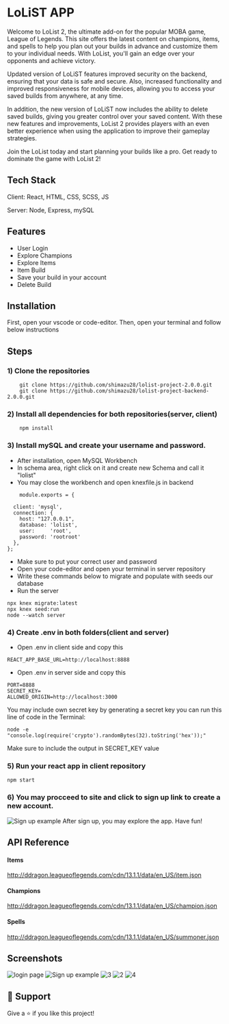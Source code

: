 # LoLiST APP

Welcome to LoList 2, the ultimate add-on for the popular MOBA game, League of Legends. This site offers the latest content on champions, items, and spells to help you plan out your builds in advance and customize them to your individual needs. With LoList, you'll gain an edge over your opponents and achieve victory.

Updated version of LoLiST features improved security on the backend, ensuring that your data is safe and secure. Also, increased functionality and improved responsiveness for mobile devices, allowing you to access your saved builds from anywhere, at any time.

In addition, the new version of LoLiST now includes the ability to delete saved builds, giving you greater control over your saved content. With these new features and improvements, LoList 2 provides players with an even better experience when using the application to improve their gameplay strategies.

Join the LoList today and start planning your builds like a pro. Get ready to dominate the game with LoList 2!

## Tech Stack

Client: React, HTML, CSS, SCSS, JS

Server: Node, Express, mySQL

## Features
- User Login
- Explore Champions
- Explore Items
- Item Build
- Save your build in your account
- Delete Build

## Installation
First, open your vscode or code-editor.
Then, open your terminal and follow below instructions

## Steps
### 1) Clone the repositories

```
    git clone https://github.com/shimazu28/lolist-project-2.0.0.git
    git clone https://github.com/shimazu28/lolist-project-backend-2.0.0.git
```
### 2) Install all dependencies for both repositories(server, client)
```
    npm install 

```
### 3) Install mySQL and create your username and password.
- After installation, open MySQL Workbench
- In schema area, right click on it and create new Schema and call it "lolist"
- You may close the workbench and open knexfile.js in backend
```
    module.exports = {
    
  client: 'mysql',
  connection: {
    host: "127.0.0.1",
    database: 'lolist',
    user:     'root',
    password: 'rootroot'
  },
};
```
- Make sure to put your correct user and password
- Open your code-editor and open your terminal in server repository
- Write these commands below to migrate and populate with seeds our database
- Run the server
```
npx knex migrate:latest
npx knex seed:run
node --watch server
```
### 4) Create .env in both folders(client and server)
- Open .env in client side and copy this
```
REACT_APP_BASE_URL=http://localhost:8888
```
- Open .env in server side and copy this
```
PORT=8888
SECRET_KEY=
ALLOWED_ORIGIN=http://localhost:3000
```
You may include own secret key by generating a secret key you can run this line of code in the Terminal: 
```
node -e "console.log(require('crypto').randomBytes(32).toString('hex'));"
```
Make sure to include the output in SECRET_KEY value
### 5) Run your react app in client repository
```
npm start
```

### 6) You may procceed to site and click to sign up link to create a new account.
![Sign up example](https://user-images.githubusercontent.com/48660175/225451292-b4af3acb-6c96-414b-a87c-e25e880d92ff.PNG)
After sign up, you may explore the app. Have fun!

## API Reference
#### Items
http://ddragon.leagueoflegends.com/cdn/13.1.1/data/en_US/item.json
#### Champions
http://ddragon.leagueoflegends.com/cdn/13.1.1/data/en_US/champion.json
#### Spells
http://ddragon.leagueoflegends.com/cdn/13.1.1/data/en_US/summoner.json

## Screenshots
![login page](https://user-images.githubusercontent.com/48660175/225451398-a72ce5bd-adf1-4a3c-a160-676d99a396fb.PNG)
![Sign up example](https://user-images.githubusercontent.com/48660175/225451292-b4af3acb-6c96-414b-a87c-e25e880d92ff.PNG)
![3](https://user-images.githubusercontent.com/48660175/225451493-cefdad1f-fc72-4b79-90f6-a4bf6fbb0a9f.PNG)
![2](https://user-images.githubusercontent.com/48660175/225451502-1a964df0-2e82-436a-8cd4-d8c46b1e5cff.PNG)
![4](https://user-images.githubusercontent.com/48660175/225451508-a641733c-867b-4125-b4ef-58d13a0a1ea7.PNG)

## 🤝 Support

Give a ⭐️ if you like this project!
